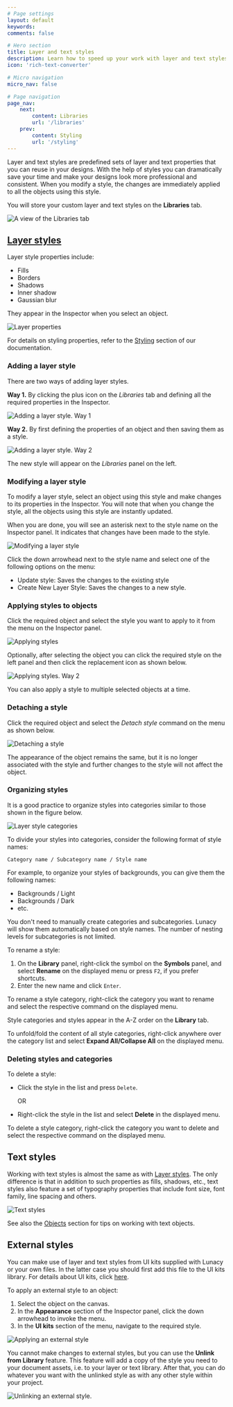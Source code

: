 ```yaml
---
# Page settings
layout: default
keywords:
comments: false

# Hero section
title: Layer and text styles
description: Learn how to speed up your work with layer and text styles
icon: 'rich-text-converter'

# Micro navigation
micro_nav: false

# Page navigation
page_nav:
    next:
        content: Libraries
        url: '/libraries'
    prev:
        content: Styling
        url: '/styling'
---
```


Layer and text styles are predefined sets of layer and text properties that you can reuse in your designs. With the help of styles you can dramatically save your time and make your designs look more professional and consistent.  When you modify a style, the changes are immediately applied to all the objects using this style.

You will store your custom layer and text styles on the **Libraries** tab.

![A view of the Libraries tab](public/tabs3.gif)

## [Layer styles](#layer-styles)

Layer style properties include:

* Fills
* Borders
* Shadows
* Inner shadow
* Gaussian blur

They appear in the Inspector when you select an object.

![Layer properties](public/properties_new.png)

For details on styling properties, refer to the [Styling](https://docs.icons8.com/styling) section of our documentation.

### Adding a layer style

There are two ways of adding layer styles.

**Way 1.** By clicking the plus icon on the *Libraries* tab and defining all the required properties in the Inspector.

![Adding a layer style. Way 1](public/addstyle_new.png)

**Way 2.** By first defining the properties of an object and then saving them as a style.

![Adding a layer style. Way 2](public/addstyle2_new.png)

The new style will appear on the *Libraries* panel on the left.

### Modifying a layer style

To modify a layer style, select an object using this style and make changes to its properties in the Inspector. You will note that when you change the style, all the objects using this style are instantly updated.

When you are done, you will see an asterisk next to the style name on the Inspector panel. It indicates that changes have been made to the style.

![Modifying a layer style](public/modifystyle_new.png)

Click the down arrowhead next to the style name and select one of the following options on the menu:

* Update style: Saves the changes to the existing style
* Create New Layer Style: Saves the changes to a new style.

### Applying styles to objects

Click the required object and select the style you want to apply to it from the menu on the Inspector panel.

![Applying styles](public/applyingstyles_new.png)

Optionally, after selecting the object you can click the required style on the left panel and then click the replacement icon as shown below.

![Applying styles. Way 2](public/applyingstyles2_new.png)

You can also apply a style to multiple selected objects at a time.

### Detaching a style

Click the required object and select the *Detach style* command on the menu as shown below.

![Detaching a style](public/detaching.png)

The appearance of the object remains the same, but it is no longer associated with the style and further changes to the style will not affect the object.

### Organizing styles

It is a good practice to organize styles into categories similar to those shown in the figure below.

![Layer style categories](public/layers-organizing.png)

To divide your styles into categories, consider the following format of style names:

`Category name / Subcategory name / Style name`  

For example, to organize your styles of backgrounds, you can give them the following names:

* Backgrounds / Light
* Backgrounds / Dark
* etc.

You don't need to manually create categories and subcategories. Lunacy will show them automatically based on style names. The number of nesting levels for subcategories is not limited.

To rename a style:

1. On the **Library** panel, right-click the symbol on the **Symbols** panel, and select **Rename** on the displayed menu or press  `F2`, if you prefer shortcuts.
2. Enter the new name and click `Enter`.

To rename a style category, right-click the category you want to rename and select the respective command on the displayed menu.

Style categories and styles appear in the A-Z order on the **Library** tab.

To unfold/fold the content of all style categories, right-click anywhere over the category list and select **Expand All/Collapse All** on the displayed menu.

### Deleting styles and categories

To delete a style:

* Click the style in the list and press `Delete`.

    OR
* Right-click the style in the list and select **Delete** in the displayed menu.

To delete a style category, right-click the category you want to delete and select the respective command on the displayed menu.

## Text styles

Working with text styles is almost the same as with [Layer styles](#layer-styles). The only difference is that in addition to such properties as fills, shadows, etc., text styles also feature a set of typography properties that include font size, font family, line spacing and others.

![Text styles](public/text.png)

See also the [Objects](https://docs.icons8.com/objects/#text) section for tips on working with text objects.

## External styles

You can make use of layer and text styles from UI kits supplied with Lunacy or your own files. In the latter case you should first add this file to the UI kits library. For details about UI kits, click [here](#https://docs.icons8.com/libraries/#ui-kits).

To apply an external style to an object:

1. Select the object on the canvas.
2. In the **Appearance** section of the Inspector panel, click the down arrowhead to invoke the menu.
3. In the **UI kits** section of the menu, navigate to the required style.

![Applying an external style](public/applyuikitstyle.gif)

You cannot make changes to external styles, but you can use the **Unlink from Library** feature. This feature will add a copy of the style you need to your document assets, i.e. to your layer or text library. After that, you can do whatever you want with the unlinked style as with any other style within your project.

![Unlinking an external style](public/unlinkstlye.png).
